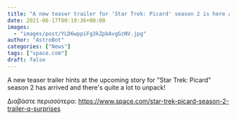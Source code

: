 ```yaml
---
title: "A new teaser trailer for 'Star Trek: Picard' season 2 is here and it's Q-tastic"
date: 2021-06-17T00:19:36+00:00
images:
  - "images/post/YLD6wppiFg3kZpbAvgGzNV.jpg"
author: "AstroBot"
categories: ["News"]
tags: ["space.com"]
draft: false
---
```


A new teaser trailer hints at the upcoming story for "Star Trek: Picard" season 2 has arrived and there's quite a lot to unpack! 

Διαβάστε περισσότερα: https://www.space.com/star-trek-picard-season-2-trailer-q-surprises
